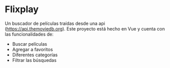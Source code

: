 # Flixplay

Un buscador de películas traídas desde una api (https://api.themoviedb.org). Este proyecto está hecho en Vue y cuenta con las funcionalidades de:
- Buscar películas
- Agregar a favoritos
- Diferentes categorías
- Filtrar las búsquedas
